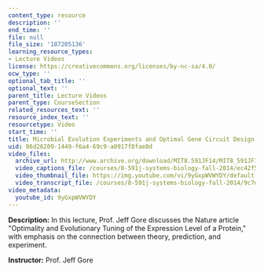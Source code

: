 ```yaml
---
content_type: resource
description: ''
end_time: ''
file: null
file_size: '187205136'
learning_resource_types:
- Lecture Videos
license: https://creativecommons.org/licenses/by-nc-sa/4.0/
ocw_type: ''
optional_tab_title: ''
optional_text: ''
parent_title: Lecture Videos
parent_type: CourseSection
related_resources_text: ''
resource_index_text: ''
resourcetype: Video
start_time: ''
title: Microbial Evolution Experiments and Optimal Gene Circuit Design
uid: 86d26209-1449-f6a4-69c9-a0917f8fae8d
video_files:
  archive_url: http://www.archive.org/download/MIT8.591JF14/MIT8_591JF14_lec14_300k.mp4
  video_captions_file: /courses/8-591j-systems-biology-fall-2014/ec42f5deac555a29bd4822e917ca701d_9yGxpWVWYDY.vtt
  video_thumbnail_file: https://img.youtube.com/vi/9yGxpWVWYDY/default.jpg
  video_transcript_file: /courses/8-591j-systems-biology-fall-2014/9c7db76bcc1106ddd7bd6ac361dea3f5_9yGxpWVWYDY.pdf
video_metadata:
  youtube_id: 9yGxpWVWYDY
---
```


**Description:** In this lecture, Prof. Jeff Gore discusses the Nature article "Optimality and Evolutionary Tuning of the Expression Level of a Protein," with emphasis on the connection between theory, prediction, and experiment.

**Instructor:** Prof. Jeff Gore

